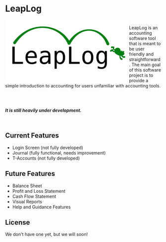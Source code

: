 # LeapLog

<img src="https://github.com/LeapLogTeam/leaplog/blob/master/leaplog/logo.png" alt="leaplog logo" height="200" width="400" align="left">

<br>
LeapLog is an accounting software tool that is meant to be user friendly and straightforward.
The main goal of this software project is to provide a simple introduction to
accounting for users unfamiliar with accounting tools.

<br><br>

**_It is still heavily under development._**

<br>

## Current Features

- Login Screen (not fully developed)
- Journal (fully functional, needs improvement)
- T-Accounts (not fully developed)

## Future Features 

- Balance Sheet
- Profit and Loss Statement
- Cash Flow Statement
- Visual Reports
- Help and Guidance Features

## License

We don't have one yet, but we will soon!

